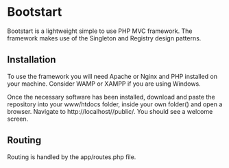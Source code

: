 # Bootstart #

Bootstart is a lightweight simple to use PHP MVC framework. The framework makes use of the Singleton and Registry design patterns.

## Installation ##

To use the framework you will need Apache or Nginx and PHP installed on your machine. Consider WAMP or XAMPP if you are using Windows.

Once the necessary software has been installed, download and paste the repository into your www/htdocs folder, inside your own folder() and open a browser. Navigate to http://localhost//public/. You should see a welcome screen.

## Routing ##

Routing is handled by the app/routes.php file.
